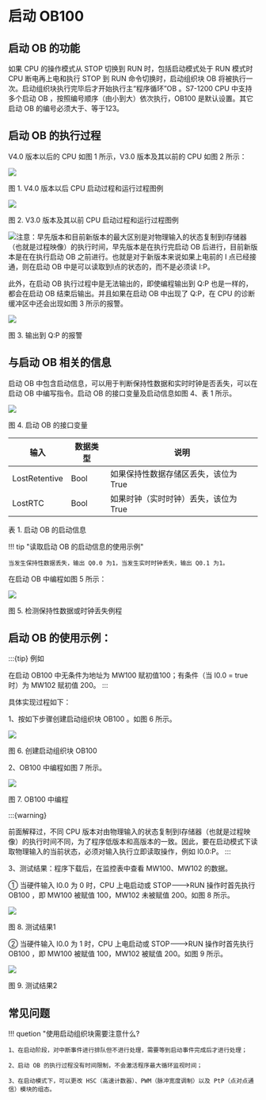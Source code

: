 # 启动 OB100

## 启动 OB 的功能

如果 CPU 的操作模式从 STOP 切换到 RUN 时，包括启动模式处于 RUN 模式时 CPU 断电再上电和执行 STOP 到 RUN 命令切换时，启动组织块 OB 将被执行一次。启动组织块执行完毕后才开始执行主“程序循环”OB 。S7-1200 CPU 中支持多个启动 OB ，按照编号顺序（由小到大）依次执行，OB100 是默认设置。其它启动 OB 的编号必须大于、等于123。

## 启动 OB 的执行过程

V4.0 版本以后的 CPU 如图 1 所示，V3.0 版本及其以前的 CPU 如图 2 所示：

![](images/08-01.jpg)

图 1. V4.0 版本以后 CPU 启动过程和运行过程图例

![](images/08-02.jpg)

图 2. V3.0 版本及其以前 CPU 启动过程和运行过程图例

![](images/4.gif)注意：早先版本和目前新版本的最大区别是对物理输入的状态复制到I存储器（也就是过程映像）的执行时间，早先版本是在执行完启动 OB 后进行，目前新版本是在在执行启动 OB 之前进行。也就是对于新版本来说如果上电前的 I 点已经接通，则在启动 OB 中是可以读取到I点的状态的，而不是必须读 I:P。

此外，在启动 OB 执行过程中是无法输出的，即使编程输出到 Q:P 也是一样的，都会在启动 OB 结束后输出。并且如果在启动 OB 中出现了 Q:P，在 CPU 的诊断缓冲区中还会出现如图 3 所示的报警。

![](images/08-03.jpg)

图 3. 输出到 Q:P 的报警

## 与启动 OB 相关的信息

启动 OB 中包含启动信息，可以用于判断保持性数据和实时时钟是否丢失，可以在启动 OB 中编写指令。启动 OB 的接口变量及启动信息如图 4、表 1 所示。

![](images/08-04.JPG)

图 4. 启动 OB 的接口变量

| 输入          | 数据类型 | 说明                                  |
| ------------- | -------- | ------------------------------------- |
| LostRetentive | Bool     | 如果保持性数据存储区丢失，该位为 True |
| LostRTC       | Bool     | 如果时钟（实时时钟）丢失，该位为 True |

表 1. 启动 OB 的启动信息



!!! tip "读取启动 OB 的启动信息的使用示例"

    当发生保持性数据丢失，输出 Q0.0 为1，当发生实时时钟丢失，输出 Q0.1 为1。


在启动 OB 中编程如图 5 所示：

![](images/08-05.JPG)

图 5. 检测保持性数据或时钟丢失例程

## 启动 OB 的使用示例：

:::{tip} 例如

在启动 OB100 中无条件为地址为 MW100 赋初值100；有条件（当 I0.0 = true 时）为 MW102 赋初值 200。
:::

具体实现过程如下：

1、按如下步骤创建启动组织块 OB100 。如图 6 所示。

![](images/08-06.JPG)

图 6. 创建启动组织块 OB100

2、OB100 中编程如图 7 所示。

![](images/08-07.JPG)

图 7. OB100 中编程

:::{warning}

前面解释过，不同 CPU 版本对由物理输入的状态复制到I存储器（也就是过程映像）的执行时间不同，为了程序低版本和高版本的一致。因此，要在启动模式下读取物理输入的当前状态，必须对输入执行立即读取操作，例如 I0.0:P。
:::

3、测试结果：程序下载后，在监控表中查看 MW100、MW102 的数据。

① 当硬件输入 I0.0 为 0 时，CPU 上电启动或 STOP--->RUN 操作时首先执行 OB100 ，即 MW100 被赋值 100，MW102 未被赋值 200。如图 8 所示。

![](images/08-08.jpg)

图 8. 测试结果1

② 当硬件输入 I0.0 为 1 时，CPU 上电启动或 STOP--->RUN 操作时首先执行 OB100 ，即 MW100 被赋值 100，MW102 被赋值 200。如图 9 所示。

![](images/08-09.jpg)

图 9. 测试结果2


## 常见问题

!!! quetion "使用启动组织块需要注意什么?

    1、在启动阶段，对中断事件进行排队但不进行处理，需要等到启动事件完成后才进行处理；

    2、启动 OB 的执行过程没有时间限制，不会激活程序最大循环监视时间；

    3、在启动模式下，可以更改 HSC（高速计数器）、PWM（脉冲宽度调制）以及 PtP（点对点通信）模块的组态。